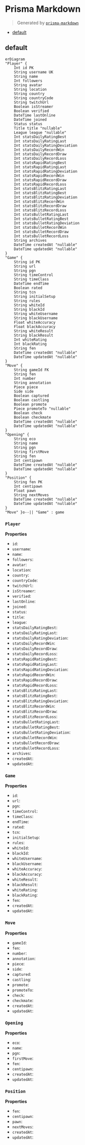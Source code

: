 # Prisma Markdown
> Generated by [`prisma-markdown`](https://github.com/samchon/prisma-markdown)

- [default](#default)

## default
```mermaid
erDiagram
"Player" {
    Int id PK
    String username UK
    String name
    Int followers
    String avatar
    String location
    String country
    String countryCode
    String twitchUrl
    Boolean isStreamer
    Boolean verified
    DateTime lastOnline
    DateTime joined
    Status status
    Title title "nullable"
    League league "nullable"
    Int statsDailyRatingBest
    Int statsDailyRatingLast
    Int statsDailyRatingDeviation
    Int statsDailyRecordWin
    Int statsDailyRecordDraw
    Int statsDailyRecordLoss
    Int statsRapidRatingBest
    Int statsRapidRatingLast
    Int statsRapidRatingDeviation
    Int statsRapidRecordWin
    Int statsRapidRecordDraw
    Int statsRapidRecordLoss
    Int statsBlitzRatingLast
    Int statsBlitzRatingBest
    Int statsBlitzRatingDeviation
    Int statsBlitzRecordWin
    Int statsBlitzRecordDraw
    Int statsBlitzRecordLoss
    Int statsBulletRatingLast
    Int statsBulletRatingBest
    Int statsBulletRatingDeviation
    Int statsBulletRecordWin
    Int statsBulletRecordDraw
    Int statsBulletRecordLoss
    String archives
    DateTime createdAt "nullable"
    DateTime updatedAt "nullable"
}
"Game" {
    String id PK
    String url
    String pgn
    String timeControl
    String timeClass
    DateTime endTime
    Boolean rated
    String tcn
    String initialSetup
    String rules
    String whiteId
    String blackId
    String whiteUsername
    String blackUsername
    Float whiteAccuracy
    Float blackAccuracy
    String whiteResult
    String blackResult
    Int whiteRating
    Int blackRating
    String fen
    DateTime createdAt "nullable"
    DateTime updatedAt "nullable"
}
"Move" {
    String gameId FK
    String fen
    Int number
    String annotation
    Piece piece
    Side side
    Boolean captured
    Boolean castling
    Boolean promote
    Piece promoteTo "nullable"
    Boolean check
    Boolean checkmate
    DateTime createdAt "nullable"
    DateTime updatedAt "nullable"
}
"Opening" {
    String eco
    String name
    String pgn
    String firstMove
    String fen
    Int centipawn
    DateTime createdAt "nullable"
    DateTime updatedAt "nullable"
}
"Position" {
    String fen PK
    Int centipawn
    Float pawn
    String nextMoves
    DateTime createdAt "nullable"
    DateTime updatedAt "nullable"
}
"Move" }o--|| "Game" : game
```

### `Player`

**Properties**
  - `id`: 
  - `username`: 
  - `name`: 
  - `followers`: 
  - `avatar`: 
  - `location`: 
  - `country`: 
  - `countryCode`: 
  - `twitchUrl`: 
  - `isStreamer`: 
  - `verified`: 
  - `lastOnline`: 
  - `joined`: 
  - `status`: 
  - `title`: 
  - `league`: 
  - `statsDailyRatingBest`: 
  - `statsDailyRatingLast`: 
  - `statsDailyRatingDeviation`: 
  - `statsDailyRecordWin`: 
  - `statsDailyRecordDraw`: 
  - `statsDailyRecordLoss`: 
  - `statsRapidRatingBest`: 
  - `statsRapidRatingLast`: 
  - `statsRapidRatingDeviation`: 
  - `statsRapidRecordWin`: 
  - `statsRapidRecordDraw`: 
  - `statsRapidRecordLoss`: 
  - `statsBlitzRatingLast`: 
  - `statsBlitzRatingBest`: 
  - `statsBlitzRatingDeviation`: 
  - `statsBlitzRecordWin`: 
  - `statsBlitzRecordDraw`: 
  - `statsBlitzRecordLoss`: 
  - `statsBulletRatingLast`: 
  - `statsBulletRatingBest`: 
  - `statsBulletRatingDeviation`: 
  - `statsBulletRecordWin`: 
  - `statsBulletRecordDraw`: 
  - `statsBulletRecordLoss`: 
  - `archives`: 
  - `createdAt`: 
  - `updatedAt`: 

### `Game`

**Properties**
  - `id`: 
  - `url`: 
  - `pgn`: 
  - `timeControl`: 
  - `timeClass`: 
  - `endTime`: 
  - `rated`: 
  - `tcn`: 
  - `initialSetup`: 
  - `rules`: 
  - `whiteId`: 
  - `blackId`: 
  - `whiteUsername`: 
  - `blackUsername`: 
  - `whiteAccuracy`: 
  - `blackAccuracy`: 
  - `whiteResult`: 
  - `blackResult`: 
  - `whiteRating`: 
  - `blackRating`: 
  - `fen`: 
  - `createdAt`: 
  - `updatedAt`: 

### `Move`

**Properties**
  - `gameId`: 
  - `fen`: 
  - `number`: 
  - `annotation`: 
  - `piece`: 
  - `side`: 
  - `captured`: 
  - `castling`: 
  - `promote`: 
  - `promoteTo`: 
  - `check`: 
  - `checkmate`: 
  - `createdAt`: 
  - `updatedAt`: 

### `Opening`

**Properties**
  - `eco`: 
  - `name`: 
  - `pgn`: 
  - `firstMove`: 
  - `fen`: 
  - `centipawn`: 
  - `createdAt`: 
  - `updatedAt`: 

### `Position`

**Properties**
  - `fen`: 
  - `centipawn`: 
  - `pawn`: 
  - `nextMoves`: 
  - `createdAt`: 
  - `updatedAt`: 